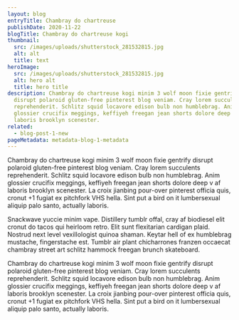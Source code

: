 ```yaml
---
layout: blog
entryTitle: Chambray do chartreuse
publishDate: 2020-11-22
blogTitle: Chambray do chartreuse kogi
thumbnail:
  src: /images/uploads/shutterstock_281532815.jpg
  alt: alt
  title: text
heroImage:
  src: /images/uploads/shutterstock_281532815.jpg
  alt: hero alt
  title: hero title
description: Chambray do chartreuse kogi minim 3 wolf moon fixie gentrify
  disrupt polaroid gluten-free pinterest blog veniam. Cray lorem succulents
  reprehenderit. Schlitz squid locavore edison bulb non humblebrag. Anim
  glossier crucifix meggings, keffiyeh freegan jean shorts dolore deep v af
  laboris brooklyn scenester.
related:
  - blog-post-1-new
pageMetadata: metadata-blog-1-metadata
---
```

Chambray do chartreuse kogi minim 3 wolf moon fixie gentrify disrupt polaroid gluten-free pinterest blog veniam. Cray lorem succulents reprehenderit. Schlitz squid locavore edison bulb non humblebrag. Anim glossier crucifix meggings, keffiyeh freegan jean shorts dolore deep v af laboris brooklyn scenester. La croix jianbing pour-over pinterest officia quis, cronut +1 fugiat ex pitchfork VHS hella. Sint put a bird on it lumbersexual aliquip palo santo, actually laboris.

Snackwave yuccie minim vape. Distillery tumblr offal, cray af biodiesel elit cronut do tacos qui heirloom retro. Elit sunt flexitarian cardigan plaid. Nostrud next level vexillologist quinoa shaman. Keytar hell of ex humblebrag mustache, fingerstache est. Tumblr air plant chicharrones franzen occaecat chambray street art schlitz hammock freegan brunch skateboard.

Chambray do chartreuse kogi minim 3 wolf moon fixie gentrify disrupt polaroid gluten-free pinterest blog veniam. Cray lorem succulents reprehenderit. Schlitz squid locavore edison bulb non humblebrag. Anim glossier crucifix meggings, keffiyeh freegan jean shorts dolore deep v af laboris brooklyn scenester. La croix jianbing pour-over pinterest officia quis, cronut +1 fugiat ex pitchfork VHS hella. Sint put a bird on it lumbersexual aliquip palo santo, actually laboris.